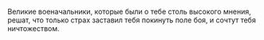 Великие военачальники, которые были о тебе столь высокого мнения, решат, что только страх заставил тебя покинуть поле боя, и сочтут тебя ничтожеством.